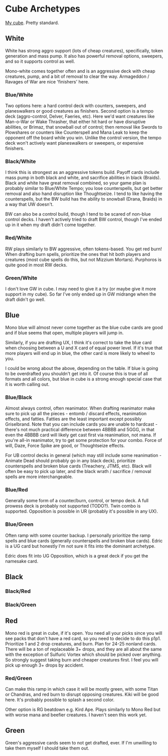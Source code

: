 # Cube Archetypes

[My cube](www.cubetutor.com/viewcube/4642). Pretty standard.

## White
White has strong aggro support (lots of cheap creatures), specifically, 
token generation and mass pump. It also has powerful removal options, sweepers,
and so it supports control as well.

Mono-white comes together often and is an aggressive deck with cheap creatures,
pump, and a bit of removal to clear the way. Armageddon / Ravages of War are
nice 'finishers' here.

### Blue/White
Two options here: a hard control deck with counters, sweepers, and planeswalkers
or good creatures as finishers. Second option is a tempo deck (aggro-control,
Delver, Faeries, etc). Here we'd want creatures like Man-o-War or Wake Thrasher,
that either hit hard or have disruptive abilities, or Brimaz, that snowball
out of control; then removal like Swords to Plowshares or counters like
Counterspell and Mana Leak to keep the opponent off the board while you win.
Unlike the control version, the tempo deck won't actively want planeswalkers
or sweepers, or expensive finishers.

### Black/White
I think this is strongest as an aggressive tokens build. Payoff cards include
mass pump in both black and white, and sacrifice abilities in black (Braids).
Black and white have great removal combined, so your game plan is probably
similar to Blue/White Tempo; you lose counterspells, but get better removal and
also hand disruption like Thoughtseize. I tend to like having the counterspells,
but the BW build has the ability to snowball (Drana, Braids) in a way that UW
doesn't.

BW can also be a control build, though I tend to be scared of non-blue control
decks. I haven't actively tried to draft BW control, though I've ended up in it
when my draft didn't come together.

### Red/White
RW plays similarly to BW aggressive, often tokens-based. You get red burn! When
drafting burn spells, prioritize the ones that hit both players and creatures
(most cube spells do this, but not Mizzium Mortars). Purphoros is quite good
in most RW decks.

### Green/White
I don't love GW in cube. I may need to give it a try (or maybe give it more
support in my cube). So far I've only ended up in GW midrange when the draft
didn't go well.

## Blue

Mono blue will almost never come together as the blue cube cards are good and
if blue seems that open, multiple players will jump in.

Similarly, if you are drafting UX, I think it's correct to take the blue card
when choosing between a U and X card of equal power level. If it's true that
more players will end up in blue, the other card is more likely to wheel to you.

I could be wrong about the above, depending on the table. If blue is going to be
overdrafted you shouldn't get into it. Of course this is true of all formats and
all colors, but blue in cube is a strong enough special case that it is worth
calling out.

### Blue/Black
Almost always control, often reanimator. When drafting reanimator make sure to
pick up all the pieces - entomb / discard effects, reanimation effects, and
fatties. Fatties are the least important except possibly Griselbrand. Note that
you can include cards you are unable to hardcast - there's not much practical
difference between 4BBBB and 5GGG, in that even the 4BBBB card will likely get
cast first via reanimation, not mana. If you're all-in reanimator, try to get
some protection for your combo. Force of will, Daze, Force Spike are good, or
Thoughtseize effects.

For UB control decks in general (which may still include some reanimation - 
Animate Dead should probably go in any black deck), prioritize counterspells
and broken blue cards (Treachery, JTMS, etc). Black will often be easy to pick
up later, and the black wrath / sacrifice / removal spells are more
interchangeable.

### Blue/Red
Generally some form of a counter/burn, control, or tempo deck. A full prowess
deck is probably not supported (TODO?). Twin combo is supported. Opposition is possible in UR (probably it's possible in any UX).

### Blue/Green
Often ramp with some counter backup. I personally prioritize the ramp spells
and blue cards (generally counterspells and broken blue cards). Edric is a UG
card but honestly I'm not sure it fits into the dominant archetype.

Edric does fit into UG Opposition, which is a great deck if you get the
namesake card.

## Black

### Black/Red

### Black/Green

## Red

Mono red is great in cube, if it's open. You need all your picks since you will
see packs that don't have a red card, so you need to decide to do this p1p1.
Prioritize 1 and 2 drop creatures, and burn. Plan for 24-25 nonland cards. There
will be a ton of replaceable 3+ drops, and they are all about the same with the
exception of Sulfuric Vortex which should be picked over anything. So strongly
suggest taking burn and cheaper creatures first. I feel you will pick up enough
3+ drops by accident.

### Red/Green
Can make this ramp in which case it will be mostly green, with some Titan or
Chandras, and red burn to disrupt opposing creatures. Kiki will be good here.
It's probably possible to splash a second color.

Other option is RG beatdown e.g. Kird Ape. Plays similarly to Mono Red but with
worse mana and beefier creatures. I haven't seen this work yet.

## Green

Green's aggressive cards seem to not get drafted, ever. If I'm unwilling to
take them myself I should take them out.
